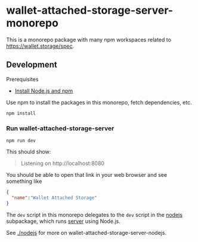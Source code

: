 # wallet-attached-storage-server-monorepo

This is a monorepo package with many npm workspaces related to <https://wallet.storage/spec>.

## Development

Prerequisites
* [Install Node.js and npm](https://docs.npmjs.com/downloading-and-installing-node-js-and-npm)

Use npm to install the packages in this monorepo, fetch dependencies, etc.

```shell
npm install
```

### Run wallet-attached-storage-server

```shell
npm run dev
```

This should show:

> Listening on http://localhost:8080

You should be able to open that link in your web browser and see something like

```json
{
  "name":"Wallet Attached Storage"
}
```

The `dev` script in this monorepo delegates to the `dev` script in the [nodejs](./nodejs/) subpackage, which runs [server](./server/) using Node.js.

See [./nodejs](./nodejs) for more on wallet-attached-storage-server-nodejs.
